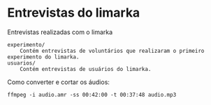 # Entrevistas do limarka

Entrevistas realizadas com o limarka

    experimento/
        Contém entrevistas de voluntários que realizaram o primeiro experimento do limarka.
    usuarios/
        Contém entrevistas de usuários do limarka.

Como converter e cortar os áudios:

    ffmpeg -i audio.amr -ss 00:42:00 -t 00:37:48 audio.mp3
